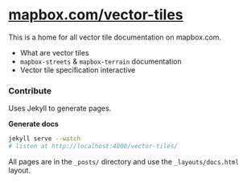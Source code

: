 # [mapbox.com/vector-tiles](https://mapbox.com/vector-tiles)

This is a home for all vector tile documentation on mapbox.com.

* What are vector tiles
* `mapbox-streets` & `mapbox-terrain` documentation
* Vector tile specification interactive

### Contribute

Uses Jekyll to generate pages.

**Generate docs**

```bash
jekyll serve --watch
# listen at http://localhost:4000/vector-tiles/
```

All pages are in the `_posts/` directory and use the `_layouts/docs.html` layout.